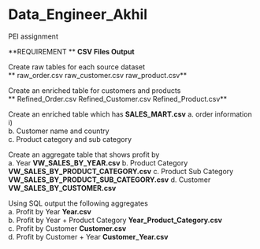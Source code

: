 # Data_Engineer_Akhil
PEI assignment

**REQUIREMENT		**											 **CSV Files Output**
		
Create raw tables for each source dataset		
																			**	raw_order.csv
																					raw_customer.csv
																					raw_product.csv**
		
Create an enriched table for customers and products		
																			**	Refined_Order.csv
																					Refined_Customer.csv
																					Refined_Product.csv**
		
Create an enriched table which has			**SALES_MART.csv**
a.	order information	
	i)	
b.	Customer name and country	
c.	Product category and sub category	
		
Create an aggregate table that shows profit by		
a.	Year																**VW_SALES_BY_YEAR.csv**
b.	Product Category										**VW_SALES_BY_PRODUCT_CATEGORY.csv**
c.	Product Sub Category								**VW_SALES_BY_PRODUCT_SUB_CATEGORY.csv**
d.	Customer														**VW_SALES_BY_CUSTOMER.csv**
		
Using SQL output the following aggregates		
a.	Profit by Year											**Year.csv**		
b.	Profit by Year + Product Category		**Year_Product_Category.csv**	
c.	Profit by Customer									**Customer.csv**		
d.	Profit by Customer + Year						**Customer_Year.csv**
